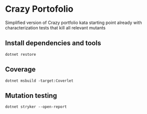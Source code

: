 # Crazy Portofolio

Simplified version of Crazy portfolio kata starting point already with characterization tests that kill all relevant mutants

## Install dependencies and tools

`dotnet restore`

## Coverage

`dotnet msbuild -target:Coverlet`

## Mutation testing

`dotnet stryker --open-report`


